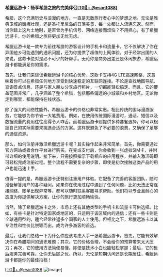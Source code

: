 **希臘远游卡：畅享希腊之旅的完美伴侣[[TG💪+ @esim1088](https://t.me/s/esim1088)]**

希腊，这个充满历史与浪漫的地方，一直是无数旅行者心中的梦想之地。无论是雅典卫城的巍峨壮观，还是圣托里尼岛的日落美景，每一处都让人流连忘返。然而，当你踏上这片土地时，是否曾为手机信号、网络连接而烦恼？不用担心，有了希臘远游卡，你的希腊之旅将更加无忧无虑。

希臘远游卡是一款专为前往希腊的游客设计的手机卡和流量卡。它不仅解决了你在异国他乡可能遇到的通讯问题，还为你提供了超值的上网体验。对于经常出国的人来说，这款卡绝对是必不可少的好帮手。无论你是商务出差还是休闲旅游，希臘远游卡都能满足你的需求。

首先，让我们来谈谈希臘远游卡的核心优势。这款卡支持4G LTE高速网络，这意味着你可以在希腊任何地方享受到快速稳定的互联网连接。不论是查找地图导航、查询景点信息，还是与家人朋友分享旅行照片，一切都能轻松搞定。而且，它的覆盖范围非常广，几乎涵盖了整个希腊，包括那些偏远的小城镇和乡村地区。无论你走到哪里，都能保持在线状态。

除了强大的网络性能外，希臘远游卡的价格也非常实惠。相比传统的国际漫游服务，它能够为你节省一大笔费用。例如，在使用传统国际漫游时，通话、短信以及数据流量的费用往往高得令人咋舌。而希臘远游卡则提供多种套餐选择，你可以根据自己的实际需要来挑选合适的方案。这样既避免了不必要的浪费，又确保了足够的通信资源。

那么，如何注册并激活希臘远游卡呢？其实操作起来非常简单。首先，你需要通过官方网站或者合作平台进行购买。在完成支付后，你会收到一张虚拟SIM卡，并附带详细的使用说明。接下来，只需按照指示下载相应的应用程序，并输入激活码即可轻松完成注册过程。整个流程不需要复杂的步骤，即使是初次接触这类产品的用户也能迅速上手。

值得一提的是，希臘远游卡还特别注重用户体验。它配备了完善的客服团队，随时准备解答用户的各种疑问。如果你在使用过程中遇到了任何问题，比如无法正常连接网络、账单出现异常等，都可以随时联系客服寻求帮助。他们将以专业且耐心的态度为你提供解决方案，让你的旅行更加顺畅愉快。

当然，除了希臘远游卡之外，市场上还有其他类型的手机卡和流量卡可供选择。比如，有些卡是针对特定国家或地区的，只适用于该区域内的通信；还有一些卡则是全球通用型的，适合经常往返多个国家的人士使用。但相比之下，希臘远游卡以其专注性和性价比脱颖而出，成为许多游客的首选。

最后，让我们总结一下为什么你应该考虑入手一张希臘远游卡。首先，它能有效解决你在希腊期间的通讯难题；其次，它的价格合理，不会给你的预算带来太大压力；再次，它的使用方法简便易懂，即便是技术小白也能轻松掌握；最后，它的售后服务完善可靠，让你无后顾之忧。所以，无论是短期访问还是长期居住，希臘远游卡都是你的最佳拍档！

[[TG💪+ @esim1088](https://t.me/s/esim1088) ![Image](https://i.postimg.cc/4NQfJmqS/Snipaste-2025-05-13-00-14-12.png)]